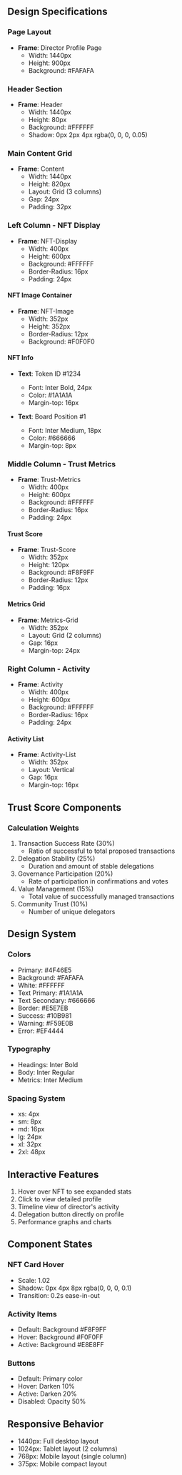 ## Design Specifications

### Page Layout
- **Frame**: Director Profile Page
  - Width: 1440px
  - Height: 900px
  - Background: #FAFAFA

### Header Section
- **Frame**: Header
  - Width: 1440px
  - Height: 80px
  - Background: #FFFFFF
  - Shadow: 0px 2px 4px rgba(0, 0, 0, 0.05)

### Main Content Grid
- **Frame**: Content
  - Width: 1440px
  - Height: 820px
  - Layout: Grid (3 columns)
  - Gap: 24px
  - Padding: 32px

### Left Column - NFT Display
- **Frame**: NFT-Display
  - Width: 400px
  - Height: 600px
  - Background: #FFFFFF
  - Border-Radius: 16px
  - Padding: 24px

#### NFT Image Container
- **Frame**: NFT-Image
  - Width: 352px
  - Height: 352px
  - Border-Radius: 12px
  - Background: #F0F0F0

#### NFT Info
- **Text**: Token ID #1234
  - Font: Inter Bold, 24px
  - Color: #1A1A1A
  - Margin-top: 16px

- **Text**: Board Position #1
  - Font: Inter Medium, 18px
  - Color: #666666
  - Margin-top: 8px

### Middle Column - Trust Metrics
- **Frame**: Trust-Metrics
  - Width: 400px
  - Height: 600px
  - Background: #FFFFFF
  - Border-Radius: 16px
  - Padding: 24px

#### Trust Score
- **Frame**: Trust-Score
  - Width: 352px
  - Height: 120px
  - Background: #F8F9FF
  - Border-Radius: 12px
  - Padding: 16px

#### Metrics Grid
- **Frame**: Metrics-Grid
  - Width: 352px
  - Layout: Grid (2 columns)
  - Gap: 16px
  - Margin-top: 24px

### Right Column - Activity
- **Frame**: Activity
  - Width: 400px
  - Height: 600px
  - Background: #FFFFFF
  - Border-Radius: 16px
  - Padding: 24px

#### Activity List
- **Frame**: Activity-List
  - Width: 352px
  - Layout: Vertical
  - Gap: 16px
  - Margin-top: 16px

## Trust Score Components

### Calculation Weights
1. Transaction Success Rate (30%)
   - Ratio of successful to total proposed transactions
2. Delegation Stability (25%)
   - Duration and amount of stable delegations
3. Governance Participation (20%)
   - Rate of participation in confirmations and votes
4. Value Management (15%)
   - Total value of successfully managed transactions
5. Community Trust (10%)
   - Number of unique delegators

## Design System

### Colors
- Primary: #4F46E5
- Background: #FAFAFA
- White: #FFFFFF
- Text Primary: #1A1A1A
- Text Secondary: #666666
- Border: #E5E7EB
- Success: #10B981
- Warning: #F59E0B
- Error: #EF4444

### Typography
- Headings: Inter Bold
- Body: Inter Regular
- Metrics: Inter Medium

### Spacing System
- xs: 4px
- sm: 8px
- md: 16px
- lg: 24px
- xl: 32px
- 2xl: 48px

## Interactive Features
1. Hover over NFT to see expanded stats
2. Click to view detailed profile
3. Timeline view of director's activity
4. Delegation button directly on profile
5. Performance graphs and charts

## Component States

### NFT Card Hover
- Scale: 1.02
- Shadow: 0px 4px 8px rgba(0, 0, 0, 0.1)
- Transition: 0.2s ease-in-out

### Activity Items
- Default: Background #F8F9FF
- Hover: Background #F0F0FF
- Active: Background #E8E8FF

### Buttons
- Default: Primary color
- Hover: Darken 10%
- Active: Darken 20%
- Disabled: Opacity 50%

## Responsive Behavior
- 1440px: Full desktop layout
- 1024px: Tablet layout (2 columns)
- 768px: Mobile layout (single column)
- 375px: Mobile compact layout